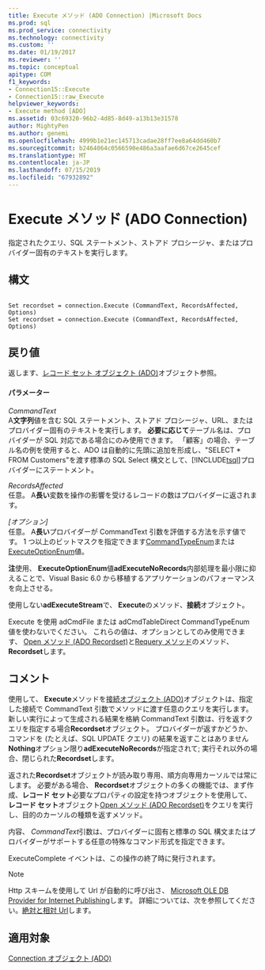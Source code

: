 ```yaml
---
title: Execute メソッド (ADO Connection) |Microsoft Docs
ms.prod: sql
ms.prod_service: connectivity
ms.technology: connectivity
ms.custom: ''
ms.date: 01/19/2017
ms.reviewer: ''
ms.topic: conceptual
apitype: COM
f1_keywords:
- Connection15::Execute
- Connection15::raw_Execute
helpviewer_keywords:
- Execute method [ADO]
ms.assetid: 03c69320-96b2-4d85-8d49-a13b13e31578
author: MightyPen
ms.author: genemi
ms.openlocfilehash: 4999b1e21ec145713cadae28ff7ee8a64dd460b7
ms.sourcegitcommit: b2464064c0566590e486a3aafae6d67ce2645cef
ms.translationtype: MT
ms.contentlocale: ja-JP
ms.lasthandoff: 07/15/2019
ms.locfileid: "67932892"
---
```

# <a name="execute-method-ado-connection"></a>Execute メソッド (ADO Connection)
指定されたクエリ、SQL ステートメント、ストアド プロシージャ、またはプロバイダー固有のテキストを実行します。  
  
## <a name="syntax"></a>構文  
  
```  
  
Set recordset = connection.Execute (CommandText, RecordsAffected, Options)  
Set recordset = connection.Execute (CommandText, RecordsAffected, Options)  
```  
  
## <a name="return-value"></a>戻り値  
 返します、[レコード セット オブジェクト (ADO)](../../../ado/reference/ado-api/recordset-object-ado.md)オブジェクト参照。  
  
#### <a name="parameters"></a>パラメーター  
 *CommandText*  
 A**文字列**値を含む SQL ステートメント、ストアド プロシージャ、URL、またはプロバイダー固有のテキストを実行します。 **必要に応じて**テーブル名は、プロバイダーが SQL 対応である場合にのみ使用できます。 「顧客」の場合、テーブル名の例を使用すると、ADO は自動的に先頭に追加を形成し、"SELECT * FROM Customers"を渡す標準の SQL Select 構文として、[!INCLUDE[tsql](../../../includes/tsql-md.md)]プロバイダーにステートメント。  
  
 *RecordsAffected*  
 任意。 A**長い**変数を操作の影響を受けるレコードの数はプロバイダーに返されます。  
  
 *[オプション]*  
 任意。 A**長い**プロバイダーが CommandText 引数を評価する方法を示す値です。 1 つ以上のビットマスクを指定できます[CommandTypeEnum](../../../ado/reference/ado-api/commandtypeenum.md)または[ExecuteOptionEnum](../../../ado/reference/ado-api/executeoptionenum.md)値。  
  
 **注**使用、 **ExecuteOptionEnum**値**adExecuteNoRecords**内部処理を最小限に抑えることで、Visual Basic 6.0 から移植するアプリケーションのパフォーマンスを向上させる。  
  
 使用しない**adExecuteStream**で、 **Execute**のメソッド、**接続**オブジェクト。  
  
 Execute を使用 adCmdFile または adCmdTableDirect CommandTypeEnum 値を使わないでください。 これらの値は、オプションとしてのみ使用できます、 [Open メソッド (ADO Recordset)](../../../ado/reference/ado-api/open-method-ado-recordset.md)と[Requery メソッド](../../../ado/reference/ado-api/requery-method.md)のメソッド、 **Recordset**します。  
  
## <a name="remarks"></a>コメント  
 使用して、 **Execute**メソッドを[接続オブジェクト (ADO)](../../../ado/reference/ado-api/connection-object-ado.md)オブジェクトは、指定した接続で CommandText 引数でメソッドに渡す任意のクエリを実行します。 新しい実行によって生成される結果を格納 CommandText 引数は、行を返すクエリを指定する場合**Recordset**オブジェクト。 プロバイダーが返すかどうか、コマンドを (たとえば、SQL UPDATE クエリ) の結果を返すことはありません**Nothing**オプション限り**adExecuteNoRecords**が指定されて; 実行それ以外の場合、閉じられた**Recordset**します。  
  
 返された**Recordset**オブジェクトが読み取り専用、順方向専用カーソルでは常にします。 必要がある場合、 **Recordset**オブジェクトの多くの機能では、まず作成、**レコード セット**必要なプロパティの設定を持つオブジェクトを使用して、**レコード セット**オブジェクト[Open メソッド (ADO Recordset)](../../../ado/reference/ado-api/open-method-ado-recordset.md)をクエリを実行し、目的のカーソルの種類を返すメソッド。  
  
 内容、 *CommandText*引数は、プロバイダーに固有と標準の SQL 構文またはプロバイダーがサポートする任意の特殊なコマンド形式を指定できます。  
  
 ExecuteComplete イベントは、この操作の終了時に発行されます。  
  
> [!NOTE]
>  Http スキームを使用して Url が自動的に呼び出さ、 [Microsoft OLE DB Provider for Internet Publishing](../../../ado/guide/appendixes/microsoft-ole-db-provider-for-internet-publishing.md)します。 詳細については、次を参照してください。[絶対と相対 Url](../../../ado/guide/data/absolute-and-relative-urls.md)します。  
  
## <a name="applies-to"></a>適用対象  
 [Connection オブジェクト (ADO)](../../../ado/reference/ado-api/connection-object-ado.md)
